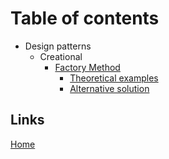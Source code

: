 # Table of contents

- Design patterns
  - Creational
    - [Factory Method](../src/DesignPatterns/Creational/FactoryMethod)
      - [Theoretical examples](../src/DesignPatterns/Creational/FactoryMethod/TheoreticalExamples)
      - [Alternative solution](../src/DesignPatterns/Creational/FactoryMethod/AlternativeSolution) 

## Links

[Home](../README.md)
